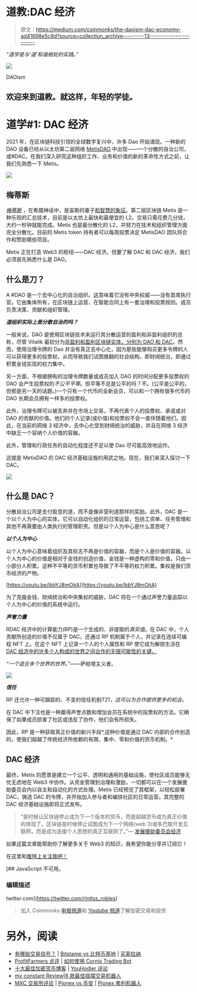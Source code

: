# 道教:DAC 经济

> 原文：<https://medium.com/coinmonks/the-daoism-dac-economy-ad41698e5c8d?source=collection_archive---------13----------------------->

*“道学是与‘道’和谐相处的实践。”*

![](img/a6cb9353868f74aaa7ae20a2035f30a4.png)

DAOism

## **欢迎来到道教。就这样，年轻的学徒。**

# **道学#1: DAC 经济**

2021 年，在区块链科技引领的全球数字复兴中，许多 Dao 开始涌现。一种新的 DAO 设备已经从以太坊第二层网络 [MetisDAO](https://medium.com/u/bd38879543ea?source=post_page-----ad41698e5c8d--------------------------------) 中出现——一个分散的自治公司，或#DAC。在我们深入研究这种组织工作、业务和价值的新的革命性方式之前，让我们先熟悉一下 Metis。

![](img/e9c5e4faaab4b22353b6c5193ac0bef7.png)

## **梅蒂斯**

[*梅蒂斯*](https://twitter.com/MetisDAO) ，在希腊神话中，是宙斯的妻子[和智慧的象征](https://en.wikipedia.org/wiki/M%C3%A9tis)。第二层区块链 Metis 是一种乐观的汇总技术，目前是以太坊上最快和最便宜的 L2。交易只需花费几分钱，大约一秒钟就能完成。Metis 也是最分散化的 L2，并努力在技术和组织管理方面完全分散化。目前的 Metis token 持有者可以每周投票决定 MetisDAO 团队将合作和赞助哪些项目。

Metis 正在打造 Web3 的枢纽——DAC 经济。但要了解 DAC 和 DAC 经济，我们必须首先熟悉什么是 DAO。

## **什么是刀？**

A #DAO 是一个去中心化的自治组织。这意味着它没有中央权威——没有首席执行官。它由集体所有，在区块链上运营，在智能合同上有一套治理和投票规则。成员负责决策、贡献和组织管理。

***道组织实际上是分散自治的吗？***

一般来说，DAO 是使用区块链技术来运行其分散运营的盈利和非盈利组织的总称，尽管 Vitalik 最初分为[非盈利和盈利区块链实体，分别为 DAO 和 DAC](https://blog.ethereum.org/2014/05/06/daos-dacs-das-and-more-an-incomplete-terminology-guide/)。然而，使用治理令牌的 Dao 并没有真正去中心化，因为那些能够购买更多令牌的人可以获得更多的投票权，从而导致我们试图推翻的社会结构，即财阀统治，即通过积累金钱实现的权力集中。

另一方面，不根据拥有的治理令牌数量或成员加入 DAO 的时间分配更多投票权的 DAO 会产生投票权的*不公平平等*。但平等不总是公平的吗？不。(公平是公平的，但那是另一天的话题。)一个只有一个代币的全新会员，可以和一个拥有很多代币的 DAO 长期会员拥有一样多的投票权。

此外，治理令牌可以被丢弃并在市场上交易，不再代表个人的投票权、承诺或对 DAO 的贡献的价值。他们的个人记录(或价值)和投票权不会一直伴随着他们。因此，在当前的网络 3 经济中，去中心化受到财阀统治的威胁，并且在网络 3 经济中缺乏一个容纳个人价值的容器。

此外，管理和行政任务的自动化程度还不足以使 Dao 尽可能高效地运作。

这就是 MetisDAO 的 DAC 经济基础设施的用武之地。现在，我们来深入探讨一下 DAC。

![](img/ad980dd729bb3f9dddbfb6074528f4a1.png)

## **什么是 DAC？**

分散自治公司是支付股息的道，而不是像非营利道那样的奖励。此外，DAC 是一个以个人为中心的实体，它可以自动化组织的日常运营，包括工资单、任务管理和其他不再需要由人类执行的管理职责。但是以个人为中心是什么意思呢？

***以个人为中心***

以个人为中心意味着组织及其标志不再是价值的容器，而是个人是价值的容器。以个人为中心的价值是相对于金钱的创造价值，金钱是一种虚构的零和价值，只由一小部分人积累。这种不平等的货币积累也导致了不平等的权力积累。集权是我们货币经济的产物。

[https://youtu.be/lkbYJ8mOjtA](https://youtu.be/lkbYJ8mOjtA)

为了克服金钱、财阀统治和中央集权的威胁，DAC 将在一个通过声誉力量追踪以个人为中心的价值的系统中运行。

***声誉力量***

RDAC 经济中的计算能力(RP)是一个生成的、非提取的*真实值*。在 DAC 中，个人贡献所创造的价值不仅属于 DAC，还通过 RP 机制属于个人，并记录在连续可编程 NFT 上。在这个 NFT 上记录一个人的个人属性和 RP 使它成为解锁生活在 [DAC 经济中的许多个人构成的世界之间合作的无限可能性的关键。](https://drive.google.com/file/d/1eS9Mj0CuVH_AcOXvuI39DygLGvnNsrJ6/view)

*“一个适合多个世界的世界。”*——萨帕塔主义者。

![](img/3ef7b67404f45cb7c869f10ea714c68a.png)

***信任***

RP 还允许一种可跟踪的、不变的信任机制*T21，这可以为合作提供更多的机会。*

在 DAC 中下注也是一种赢得声誉点数和增加会员在系统中的投票权的方法。它确保了如果成员损害了社区或违反了协作，他们会有所损失。

因此，RP 是一种获取真正价值的新兴手段*,这种价值是通过 DAC 内部的合作创造的，使我们超越了传统经济所依赖的有限、集中、零和价值的货币机制。*

## **DAC 经济**

最终，Metis 的愿景是建立一个公平、透明和通用的基础设施，使社区成员能够无忧无虑地在 Web3 中协作。从资金管理到治理和激励，一切都可以在一个发展援助委员会内以自主和自动化的方式处理。Metis 已经预览了其框架，以轻松部署 DAC，铸造 DAC 的令牌，并开始加入参与者和编排社区的日常运营。其完整的 DAC 经济基础设施即将正式发布。

> “是时候让区块链停止成为下一个版本的货币，而是超越货币成为真正价值的体现了。区块链是时候停止试图成为下一个网络(web 3)或多巴胺开发互联网，而是成为连接个人思想的真正互联网了。”— [发展援助委员会经济](https://medium.com/u/394520d3a5f7?source=post_page-----ad41698e5c8d--------------------------------)

如果这篇文章能帮助你了解更多关于 Web3 的知识，我希望你能分享并订阅它！

在这里和[推特上关注我吧！](https://twitter.com/rlntlss_robles)

[](https://twitter.com/rlntlss_robles) [## JavaScript 不可用。

### 编辑描述

twitter.com](https://twitter.com/rlntlss_robles) 

> 加入 Coinmonks [电报频道](https://t.me/coincodecap)和 [Youtube 频道](https://www.youtube.com/c/coinmonks/videos)了解加密交易和投资

# 另外，阅读

*   [有哪些交易信号？](https://coincodecap.com/trading-signal) | [Bitstamp vs 比特币基地](https://coincodecap.com/bitstamp-coinbase) | [买索拉纳](https://coincodecap.com/buy-solana)
*   [ProfitFarmers 点评](https://coincodecap.com/profitfarmers-review) | [如何使用 Cornix Trading Bot](https://coincodecap.com/cornix-trading-bot)
*   [十大最佳加密货币博客](https://coincodecap.com/best-cryptocurrency-blogs) | [YouHodler 评论](https://coincodecap.com/youhodler-review)
*   [my constant Review](https://coincodecap.com/myconstant-review)|[8 款最佳摇摆交易机器人](https://coincodecap.com/best-swing-trading-bots)
*   [MXC 交易所评论](/coinmonks/mxc-exchange-review-3af0ec1cba8c) | [Pionex vs 币安](https://coincodecap.com/pionex-vs-binance) | [Pionex 套利机器人](https://coincodecap.com/pionex-arbitrage-bot)